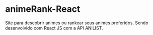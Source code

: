 # animeRank-React
Site para descobrir animes ou rankear seus animes preferidos. Sendo desenvolvido com React JS com a API ANILIST.
